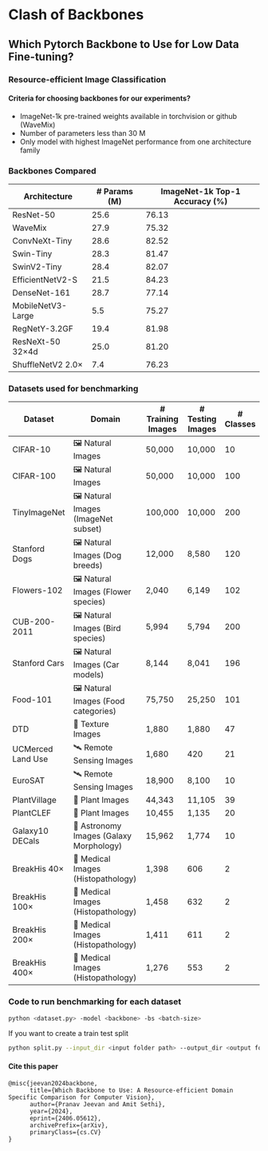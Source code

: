 # Clash of Backbones
## Which Pytorch Backbone to Use for Low Data Fine-tuning? 
### Resource-efficient Image Classification

#### Criteria for choosing backbones for our experiments?
- ImageNet-1k pre-trained weights available in torchvision or github (WaveMix)
- Number of parameters less than 30 M
- Only model with highest ImageNet performance from one architecture family

### Backbones Compared

| Architecture          | # Params (M) | ImageNet-1k Top-1 Accuracy (%) |
|-----------------------|--------------|---------------------------------|
| ResNet-50             | 25.6         | 76.13                           |
| WaveMix               | 27.9         | 75.32                           |
| ConvNeXt-Tiny         | 28.6         | 82.52                           |
| Swin-Tiny             | 28.3         | 81.47                           |
| SwinV2-Tiny           | 28.4         | 82.07                           |
| EfficientNetV2-S      | 21.5         | 84.23                           |
| DenseNet-161          | 28.7         | 77.14                           |
| MobileNetV3-Large     | 5.5          | 75.27                           |
| RegNetY-3.2GF         | 19.4         | 81.98                           |
| ResNeXt-50 32×4d      | 25.0         | 81.20                           |
| ShuffleNetV2 2.0×     | 7.4          | 76.23                           |


### Datasets used for benchmarking

| Dataset              | Domain                                   | # Training Images | # Testing Images | # Classes |
|----------------------|------------------------------------------|-------------------|------------------|-----------|
| CIFAR-10             | 🖼️ Natural Images                       | 50,000            | 10,000           | 10        |
| CIFAR-100            | 🖼️ Natural Images                       | 50,000            | 10,000           | 100       |
| TinyImageNet         | 🖼️ Natural Images (ImageNet subset)     | 100,000           | 10,000           | 200       |
| Stanford Dogs        | 🖼️ Natural Images (Dog breeds)          | 12,000            | 8,580            | 120       |
| Flowers-102          | 🖼️ Natural Images (Flower species)      | 2,040             | 6,149            | 102       |
| CUB-200-2011         | 🖼️ Natural Images (Bird species)        | 5,994             | 5,794            | 200       |
| Stanford Cars        | 🖼️ Natural Images (Car models)          | 8,144             | 8,041            | 196       |
| Food-101             | 🖼️ Natural Images (Food categories)     | 75,750            | 25,250           | 101       |
| DTD                  | 🎨 Texture Images                       | 1,880             | 1,880            | 47        |
| UCMerced Land Use    | 🛰️ Remote Sensing Images                | 1,680             | 420              | 21        |
| EuroSAT              | 🛰️ Remote Sensing Images                | 18,900            | 8,100            | 10        |
| PlantVillage         | 🌿 Plant Images                         | 44,343            | 11,105           | 39        |
| PlantCLEF            | 🌿 Plant Images                         | 10,455            | 1,135            | 20        |
| Galaxy10 DECals      | 🌌 Astronomy Images (Galaxy Morphology) | 15,962            | 1,774            | 10        |
| BreakHis 40×         | 🏥 Medical Images (Histopathology)      | 1,398             | 606              | 2         |
| BreakHis 100×        | 🏥 Medical Images (Histopathology)      | 1,458             | 632              | 2         |
| BreakHis 200×        | 🏥 Medical Images (Histopathology)      | 1,411             | 611              | 2         |
| BreakHis 400×        | 🏥 Medical Images (Histopathology)      | 1,276             | 553              | 2         |


### Code to run benchmarking for each dataset 

```bash
python <dataset.py> -model <backbone> -bs <batch-size> 
```
If you want to create a train test split
```bash
python split.py --input_dir <input folder path> --output_dir <output folder path> --test_size <fraction to be split>  
```


#### Cite this paper
```
@misc{jeevan2024backbone,
      title={Which Backbone to Use: A Resource-efficient Domain Specific Comparison for Computer Vision}, 
      author={Pranav Jeevan and Amit Sethi},
      year={2024},
      eprint={2406.05612},
      archivePrefix={arXiv},
      primaryClass={cs.CV}
}

```
